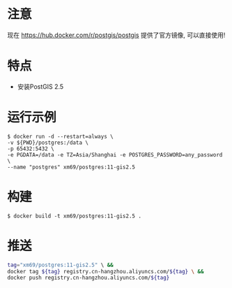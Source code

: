 # 注意

现在 https://hub.docker.com/r/postgis/postgis 提供了官方镜像, 可以直接使用!

# 特点

* 安装PostGIS 2.5

# 运行示例

```
$ docker run -d --restart=always \
-v ${PWD}/postgres:/data \
-p 65432:5432 \
-e PGDATA=/data -e TZ=Asia/Shanghai -e POSTGRES_PASSWORD=any_password \
--name "postgres" xm69/postgres:11-gis2.5
```

# 构建

```
$ docker build -t xm69/postgres:11-gis2.5 .
```

# 推送

```bash
tag="xm69/postgres:11-gis2.5" \ &&
docker tag ${tag} registry.cn-hangzhou.aliyuncs.com/${tag} \ &&
docker push registry.cn-hangzhou.aliyuncs.com/${tag}
```
